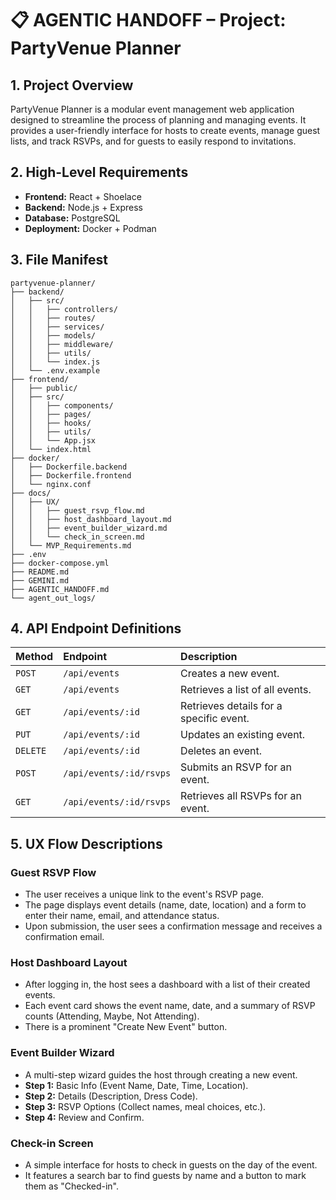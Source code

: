 # 📋 AGENTIC HANDOFF – Project: PartyVenue Planner

## 1. Project Overview

PartyVenue Planner is a modular event management web application designed to streamline the process of planning and managing events. It provides a user-friendly interface for hosts to create events, manage guest lists, and track RSVPs, and for guests to easily respond to invitations.

## 2. High-Level Requirements

- **Frontend:** React + Shoelace
- **Backend:** Node.js + Express
- **Database:** PostgreSQL
- **Deployment:** Docker + Podman

## 3. File Manifest

```tree
partyvenue-planner/
├── backend/
│   ├── src/
│   │   ├── controllers/
│   │   ├── routes/
│   │   ├── services/
│   │   ├── models/
│   │   ├── middleware/
│   │   ├── utils/
│   │   └── index.js
│   └── .env.example
├── frontend/
│   ├── public/
│   ├── src/
│   │   ├── components/
│   │   ├── pages/
│   │   ├── hooks/
│   │   ├── utils/
│   │   └── App.jsx
│   └── index.html
├── docker/
│   ├── Dockerfile.backend
│   ├── Dockerfile.frontend
│   └── nginx.conf
├── docs/
│   ├── UX/
│   │   ├── guest_rsvp_flow.md
│   │   ├── host_dashboard_layout.md
│   │   ├── event_builder_wizard.md
│   │   └── check_in_screen.md
│   └── MVP_Requirements.md
├── .env
├── docker-compose.yml
├── README.md
├── GEMINI.md
├── AGENTIC_HANDOFF.md
└── agent_out_logs/
```

## 4. API Endpoint Definitions

| Method | Endpoint | Description |
| :--- | :--- | :--- |
| `POST` | `/api/events` | Creates a new event. |
| `GET` | `/api/events` | Retrieves a list of all events. |
| `GET` | `/api/events/:id` | Retrieves details for a specific event. |
| `PUT` | `/api/events/:id` | Updates an existing event. |
| `DELETE` | `/api/events/:id` | Deletes an event. |
| `POST` | `/api/events/:id/rsvps` | Submits an RSVP for an event. |
| `GET` | `/api/events/:id/rsvps` | Retrieves all RSVPs for an event. |

## 5. UX Flow Descriptions

### Guest RSVP Flow
- The user receives a unique link to the event's RSVP page.
- The page displays event details (name, date, location) and a form to enter their name, email, and attendance status.
- Upon submission, the user sees a confirmation message and receives a confirmation email.

### Host Dashboard Layout
- After logging in, the host sees a dashboard with a list of their created events.
- Each event card shows the event name, date, and a summary of RSVP counts (Attending, Maybe, Not Attending).
- There is a prominent "Create New Event" button.

### Event Builder Wizard
- A multi-step wizard guides the host through creating a new event.
- **Step 1:** Basic Info (Event Name, Date, Time, Location).
- **Step 2:** Details (Description, Dress Code).
- **Step 3:** RSVP Options (Collect names, meal choices, etc.).
- **Step 4:** Review and Confirm.

### Check-in Screen
- A simple interface for hosts to check in guests on the day of the event.
- It features a search bar to find guests by name and a button to mark them as "Checked-in".
